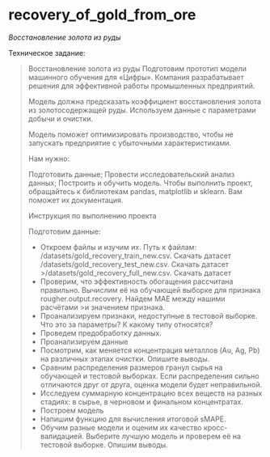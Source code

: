 # recovery_of_gold_from_ore

_Восстановление золота из руды_

Техническое задание:

> Восстановление золота из руды
> Подготовим прототип модели машинного обучения для «Цифры». Компания разрабатывает решения для эффективной работы промышленных предприятий.
>
> Модель должна предсказать коэффициент восстановления золота из золотосодержащей руды. Используем данные с параметрами добычи и очистки.
>
> Модель поможет оптимизировать производство, чтобы не запускать предприятие с убыточными характеристиками.
>
> Нам нужно:
>
> Подготовить данные;
> Провести исследовательский анализ данных;
> Построить и обучить модель.
> Чтобы выполнить проект, обращайтесь к библиотекам pandas, matplotlib и sklearn. Вам поможет их документация.
>
> Инструкция по выполнению проекта
>
> Подготовим данные:
>
> + Откроем файлы и изучим их. Путь к файлам: /datasets/gold_recovery_train_new.csv. Скачать датасет /datasets/gold_recovery_test_new.csv. Скачать датасет >/datasets/gold_recovery_full_new.csv. Скачать датасет
> + Проверим, что эффективность обогащения рассчитана правильно. Вычислим её на обучающей выборке для признака rougher.output.recovery. Найдем MAE между нашими расчётами >и значением признака.
> + Проанализируем признаки, недоступные в тестовой выборке. Что это за параметры? К какому типу относятся?
> + Проведем предобработку данных.
> + Проанализируем данные
> + Посмотрим, как меняется концентрация металлов (Au, Ag, Pb) на различных этапах очистки. Опишите выводы.
> + Сравним распределения размеров гранул сырья на обучающей и тестовой выборках. Если распределения сильно отличаются друг от друга, оценка модели будет неправильной.
> + Исследуем суммарную концентрацию всех веществ на разных стадиях: в сырье, в черновом и финальном концентратах.
> + Построем модель
> + Напишим функцию для вычисления итоговой sMAPE.
> + Обучим разные модели и оценим их качество кросс-валидацией. Выберите лучшую модель и проверем её на тестовой выборке. Опишим выводы.
